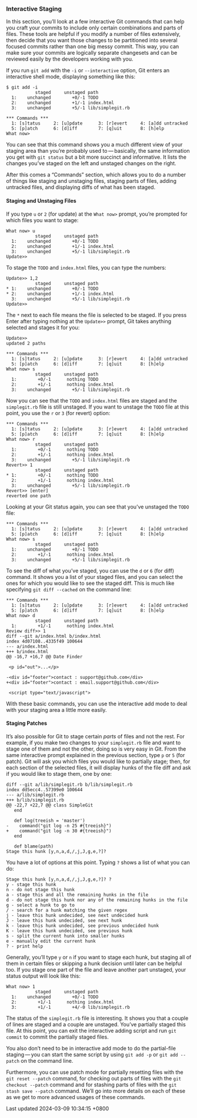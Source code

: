 ### Interactive Staging

In this section, you’ll look at a few interactive Git commands that can
help you craft your commits to include only certain combinations and
parts of files. These tools are helpful if you modify a number of files
extensively, then decide that you want those changes to be partitioned
into several focused commits rather than one big messy commit. This way,
you can make sure your commits are logically separate changesets and can
be reviewed easily by the developers working with you.

If you run `git add` with the `-i` or `--interactive` option, Git enters
an interactive shell mode, displaying something like this:

```shell
$ git add -i
           staged     unstaged path
  1:    unchanged        +0/-1 TODO
  2:    unchanged        +1/-1 index.html
  3:    unchanged        +5/-1 lib/simplegit.rb

*** Commands ***
  1: [s]tatus     2: [u]pdate      3: [r]evert     4: [a]dd untracked
  5: [p]atch      6: [d]iff        7: [q]uit       8: [h]elp
What now>
```

You can see that this command shows you a much different view of your
staging area than you’re probably used to — basically, the same
information you get with `git status` but a bit more succinct and
informative. It lists the changes you’ve staged on the left and unstaged
changes on the right.

After this comes a “Commands” section, which allows you to do a number
of things like staging and unstaging files, staging parts of files,
adding untracked files, and displaying diffs of what has been staged.

#### Staging and Unstaging Files

If you type `u` or `2` (for update) at the `What now>` prompt, you’re
prompted for which files you want to stage:

```shell
What now> u
           staged     unstaged path
  1:    unchanged        +0/-1 TODO
  2:    unchanged        +1/-1 index.html
  3:    unchanged        +5/-1 lib/simplegit.rb
Update>>
```

To stage the `TODO` and `index.html` files, you can type the numbers:

```shell
Update>> 1,2
           staged     unstaged path
* 1:    unchanged        +0/-1 TODO
* 2:    unchanged        +1/-1 index.html
  3:    unchanged        +5/-1 lib/simplegit.rb
Update>>
```

The `*` next to each file means the file is selected to be staged. If
you press Enter after typing nothing at the `Update>>` prompt, Git takes
anything selected and stages it for you:

```shell
Update>>
updated 2 paths

*** Commands ***
  1: [s]tatus     2: [u]pdate      3: [r]evert     4: [a]dd untracked
  5: [p]atch      6: [d]iff        7: [q]uit       8: [h]elp
What now> s
           staged     unstaged path
  1:        +0/-1      nothing TODO
  2:        +1/-1      nothing index.html
  3:    unchanged        +5/-1 lib/simplegit.rb
```

Now you can see that the `TODO` and `index.html` files are staged and
the `simplegit.rb` file is still unstaged. If you want to unstage the
`TODO` file at this point, you use the `r` or `3` (for revert) option:

```shell
*** Commands ***
  1: [s]tatus     2: [u]pdate      3: [r]evert     4: [a]dd untracked
  5: [p]atch      6: [d]iff        7: [q]uit       8: [h]elp
What now> r
           staged     unstaged path
  1:        +0/-1      nothing TODO
  2:        +1/-1      nothing index.html
  3:    unchanged        +5/-1 lib/simplegit.rb
Revert>> 1
           staged     unstaged path
* 1:        +0/-1      nothing TODO
  2:        +1/-1      nothing index.html
  3:    unchanged        +5/-1 lib/simplegit.rb
Revert>> [enter]
reverted one path
```

Looking at your Git status again, you can see that you’ve unstaged the
`TODO` file:

```shell
*** Commands ***
  1: [s]tatus     2: [u]pdate      3: [r]evert     4: [a]dd untracked
  5: [p]atch      6: [d]iff        7: [q]uit       8: [h]elp
What now> s
           staged     unstaged path
  1:    unchanged        +0/-1 TODO
  2:        +1/-1      nothing index.html
  3:    unchanged        +5/-1 lib/simplegit.rb
```

To see the diff of what you’ve staged, you can use the `d` or `6` (for
diff) command. It shows you a list of your staged files, and you can
select the ones for which you would like to see the staged diff. This is
much like specifying `git diff --cached` on the command line:

```shell
*** Commands ***
  1: [s]tatus     2: [u]pdate      3: [r]evert     4: [a]dd untracked
  5: [p]atch      6: [d]iff        7: [q]uit       8: [h]elp
What now> d
           staged     unstaged path
  1:        +1/-1      nothing index.html
Review diff>> 1
diff --git a/index.html b/index.html
index 4d07108..4335f49 100644
--- a/index.html
+++ b/index.html
@@ -16,7 +16,7 @@ Date Finder

 <p id="out">...</p>

-<div id="footer">contact : support@github.com</div>
+<div id="footer">contact : email.support@github.com</div>

 <script type="text/javascript">
```

With these basic commands, you can use the interactive add mode to deal
with your staging area a little more easily.

#### Staging Patches

It’s also possible for Git to stage certain *parts* of files and not the
rest. For example, if you make two changes to your `simplegit.rb` file
and want to stage one of them and not the other, doing so is very easy
in Git. From the same interactive prompt explained in the previous
section, type `p` or `5` (for patch). Git will ask you which files you
would like to partially stage; then, for each section of the selected
files, it will display hunks of the file diff and ask if you would like
to stage them, one by one:

```shell
diff --git a/lib/simplegit.rb b/lib/simplegit.rb
index dd5ecc4..57399e0 100644
--- a/lib/simplegit.rb
+++ b/lib/simplegit.rb
@@ -22,7 +22,7 @@ class SimpleGit
   end

   def log(treeish = 'master')
-    command("git log -n 25 #{treeish}")
+    command("git log -n 30 #{treeish}")
   end

   def blame(path)
Stage this hunk [y,n,a,d,/,j,J,g,e,?]?
```

You have a lot of options at this point. Typing `?` shows a list of what
you can do:

```shell
Stage this hunk [y,n,a,d,/,j,J,g,e,?]? ?
y - stage this hunk
n - do not stage this hunk
a - stage this and all the remaining hunks in the file
d - do not stage this hunk nor any of the remaining hunks in the file
g - select a hunk to go to
/ - search for a hunk matching the given regex
j - leave this hunk undecided, see next undecided hunk
J - leave this hunk undecided, see next hunk
k - leave this hunk undecided, see previous undecided hunk
K - leave this hunk undecided, see previous hunk
s - split the current hunk into smaller hunks
e - manually edit the current hunk
? - print help
```

Generally, you’ll type `y` or `n` if you want to stage each hunk, but
staging all of them in certain files or skipping a hunk decision until
later can be helpful too. If you stage one part of the file and leave
another part unstaged, your status output will look like this:

```shell
What now> 1
           staged     unstaged path
  1:    unchanged        +0/-1 TODO
  2:        +1/-1      nothing index.html
  3:        +1/-1        +4/-0 lib/simplegit.rb
```

The status of the `simplegit.rb` file is interesting. It shows you that
a couple of lines are staged and a couple are unstaged. You’ve partially
staged this file. At this point, you can exit the interactive adding
script and run `git commit` to commit the partially staged files.

You also don’t need to be in interactive add mode to do the partial-file
staging — you can start the same script by using `git add -p` or
`git add --patch` on the command line.

Furthermore, you can use patch mode for partially resetting files with
the `git reset --patch` command, for checking out parts of files with
the `git checkout --patch` command and for stashing parts of files with
the `git stash save --patch` command. We’ll go into more details on each
of these as we get to more advanced usages of these commands.

Last updated 2024-03-09 10:34:15 +0800
